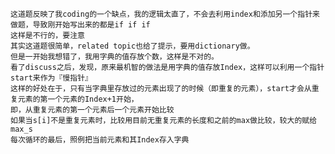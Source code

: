     这道题反映了我coding的一个缺点，我的逻辑太直了，不会去利用index和添加另一个指针来做题，导致刚开始写出来的都是if if if
    这样是不行的，要注意
    其实这道题很简单，related topic也给了提示，要用dictionary做。
    但是一开始我想错了，我用字典的值存放个数，这样是不对的。
    看了discuss之后，发现，原来最机智的做法是用字典的值存放Index，这样可以利用一个指针start来作为『慢指针』
    这样的好处在于，只有当字典里存放过的元素出现了的时候（即重复的元素），start才会从重复元素的第一个元素的Index+1开始，
    即，从重复元素的第一个元素后一个元素开始比较
    如果当s[i]不是重复元素时，比较用目前无重复元素的长度和之前的max做比较，较大的赋给max_s
    每次循环的最后，照例把当前元素和其Index存入字典
    
